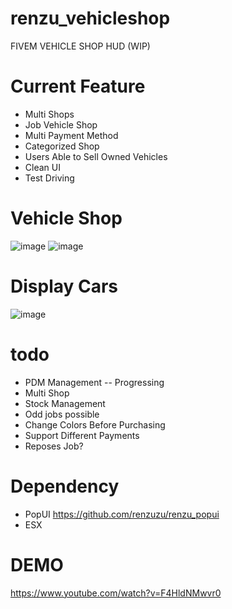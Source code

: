 # renzu_vehicleshop
FIVEM VEHICLE SHOP HUD (WIP)

# Current Feature
- Multi Shops
- Job Vehicle Shop
- Multi Payment Method
- Categorized Shop
- Users Able to Sell Owned Vehicles
- Clean UI
- Test Driving

# Vehicle Shop
![image](https://user-images.githubusercontent.com/82306584/134146299-98acde76-96db-4e37-b13e-0d5a5c885867.png)
![image](https://user-images.githubusercontent.com/82306584/133435463-76be5e05-306b-4634-847b-e8b2c5b7c367.png)

# Display Cars
![image](https://user-images.githubusercontent.com/82306584/130480955-d65b000d-7955-4705-85c9-fb680e115638.png)

# todo
- PDM Management -- Progressing
- Multi Shop
- Stock Management
- Odd jobs possible
- Change Colors Before Purchasing
- Support Different Payments
- Reposes Job?

# Dependency
- PopUI https://github.com/renzuzu/renzu_popui
- ESX

# DEMO
https://www.youtube.com/watch?v=F4HldNMwvr0

